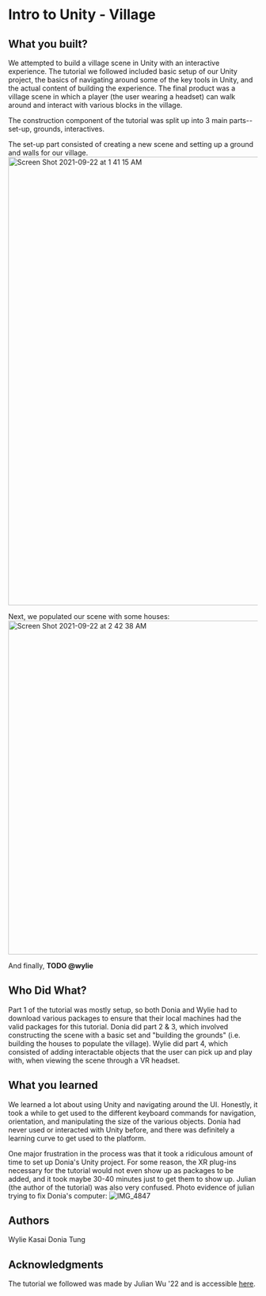 # Intro to Unity - Village 


## What you built? 

We attempted to build a village scene in Unity with an interactive experience. The tutorial we followed included basic setup of our Unity project, the basics of navigating around some of the key tools in Unity, and the actual content of building the experience. The final product was a village scene in which a player (the user wearing a headset) can walk around and interact with various blocks in the village. 

The construction component of the tutorial was split up into 3 main parts-- set-up, grounds, interactives. 

The set-up part consisted of creating a new scene and setting up a ground and walls for our village. 
<img width="904" alt="Screen Shot 2021-09-22 at 1 41 15 AM" src="https://user-images.githubusercontent.com/22206948/134395951-704158f4-d0f5-466a-974d-2d381cfd533c.png">

Next, we populated our scene with some houses: 
<img width="673" alt="Screen Shot 2021-09-22 at 2 42 38 AM" src="https://user-images.githubusercontent.com/22206948/134396076-23c19768-b58e-41fb-ab9c-03c733346c0b.png">

And finally, **TODO @wylie**

## Who Did What?

Part 1 of the tutorial was mostly setup, so both Donia and Wylie had to download various packages to ensure that their local machines had the valid packages for this tutorial. 
Donia did part 2 & 3, which involved constructing the scene with a basic set and "building the grounds" (i.e. building the houses to populate the village). 
Wylie did part 4, which consisted of adding interactable objects that the user can pick up and play with, when viewing the scene through a VR headset. 

## What you learned

We learned a lot about using Unity and navigating around the UI. Honestly, it took a while to get used to the different keyboard commands for navigation, orientation, and manipulating the size of the various objects. Donia had never used or interacted with Unity before, and there was definitely a learning curve to get used to the platform. 

One major frustration in the process was that it took a ridiculous amount of time to set up Donia's Unity project. For some reason, the XR plug-ins necessary for the tutorial would not even show up as packages to be added, and it took maybe 30-40 minutes just to get them to show up. Julian (the author of the tutorial) was also very confused. 
Photo evidence of julian trying to fix Donia's computer: 
![IMG_4847](https://user-images.githubusercontent.com/22206948/134396562-850c9e23-cefc-4ebe-af4f-27ed2412660c.jpg)


## Authors
Wylie Kasai
Donia Tung 

## Acknowledgments
The tutorial we followed was made by Julian Wu '22 and is accessible [here](https://docs.google.com/document/d/12CpNCmqd6laFjG6e8FvCQX0zZv7ow-p8agdHqiRgEdI/edit). 
